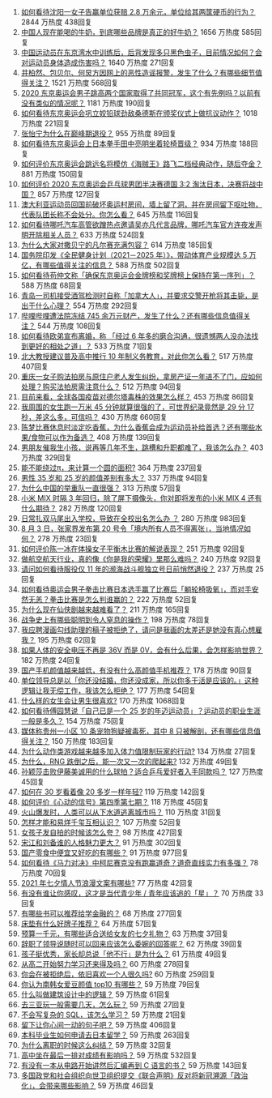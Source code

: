 1. [如何看待沈阳一女子告赢单位获赔 2.8 万余元，单位给其两筐硬币的行为？](https://www.zhihu.com/question/476771123) 2844 万热度 438回复
1. [中国人现在能喝的牛奶，到底哪些品牌是真正的好牛奶？](https://www.zhihu.com/question/406534691) 1656 万热度 585回复
1. [中国运动员在东京湾水中训练后，后背发现多只黑色虫子，目前情况如何？会对运动员身体造成伤害吗？](https://www.zhihu.com/question/477026844) 1640 万热度 271回复
1. [井柏然、包贝尔、何炅方因网上的恶性造谣报警，发生了什么？有哪些细节值得关注？](https://www.zhihu.com/question/477113254) 1521 万热度 568回复
1. [2020 东京奥运会男子跳高两个国家取得了共同冠军，这个有先例吗？以前有没有类似的情况呢？](https://www.zhihu.com/question/476561022) 1181 万热度 190回复
1. [如何看待东京奥运会巩立姣铅球劲敌桑德斯在颁奖仪式上做抗议动作？](https://www.zhihu.com/question/476881105) 1018 万热度 221回复
1. [张怡宁为什么在巅峰期退役？](https://www.zhihu.com/question/31537950) 955 万热度 89回复
1. [如何看待东京奥运会上日本拳手田中亮明坐着轮椅晋级？](https://www.zhihu.com/question/477227909) 934 万热度 188回复
1. [如何评价东京奥运会跳远名将模仿《海贼王》路飞二档经典动作，随后夺金？](https://www.zhihu.com/question/477025522) 881 万热度 150回复
1. [如何评价 2020 东京奥运会乒乓球男团半决赛德国 3:2 淘汰日本，决赛将战中国？](https://www.zhihu.com/question/477294276) 857 万热度 127回复
1. [澳大利亚运动员回国前破坏奥运村房间，墙上留了洞，并在房间留下呕吐物，代表队团长称不会处分。你怎么看？](https://www.zhihu.com/question/477189351) 645 万热度 116回复
1. [如何看待哪吒汽车高管欲蹭热点邀请吴亦凡代言品牌，哪吒汽车官方连夜发声明开除相关人员？](https://www.zhihu.com/question/477140368) 633 万热度 524回复
1. [为什么大家对撒贝宁的凡尔赛充满包容？](https://www.zhihu.com/question/469878986) 614 万热度 185回复
1. [国务院印发《全民健身计划（2021－2025 年）》，带动体育产业规模达 5 万亿，有哪些值得关注的信息？](https://www.zhihu.com/question/477033835) 588 万热度 502回复
1. [如何看待苟仲文称「确保东京奥运会金牌榜和奖牌榜上保持在第一序列」？](https://www.zhihu.com/question/472315838) 588 万热度 68回复
1. [青岛一司机接受酒驾检测时自称「加拿大人」，并要求交警开枪将其击毙，是出于什么心理？](https://www.zhihu.com/question/476648235) 554 万热度 292回复
1. [哔哩哔哩遭法院冻结 745 余万元财产，发生了什么？还有哪些信息值得关注？](https://www.zhihu.com/question/477041153) 544 万热度 108回复
1. [如何看待欧弟宣布离婚，称 「经过 6 年多的磨合沟通，很遗憾两人没办法找到更好的相处之道」？](https://www.zhihu.com/question/477133411) 533 万热度 71回复
1. [北大教授建议普及高中推行 10 年制义务教育，对此你怎么看？](https://www.zhihu.com/question/477151185) 517 万热度 407回复
1. [重庆一女子购法拍房与原住户老人发生纠纷，拿房产证一年进不了门，应如何处理？购买法拍房需注意什么？](https://www.zhihu.com/question/476747565) 512 万热度 94回复
1. [目前来看，全球各国疫苗对德尔塔毒株的效果怎么样？](https://www.zhihu.com/question/475979669) 453 万热度 86回复
1. [我周围的女生跑一万米 45 分钟就算很强的了，可世界纪录竟然是 29 分 17 秒，差这么多，可信吗？](https://www.zhihu.com/question/417790289) 430 万热度 660回复
1. [陈梦比赛休息时淡定吃香蕉，为什么香蕉会成为运动员补给首选？还有哪些水果/食物可以作为备选？](https://www.zhihu.com/question/476012120) 408 万热度 139回复
1. [男朋友催我生小孩，说再等几年不生，跳槽和升职都难了，我该怎么办？](https://www.zhihu.com/question/476202688) 403 万热度 329回复
1. [能不能绕过π，来计算一个圆的面积?](https://www.zhihu.com/question/475969249) 364 万热度 237回复
1. [男性 35 岁和 25 岁的颜值差别有多大？](https://www.zhihu.com/question/475217078) 337 万热度 94回复
1. [为什么中国的举重队一直很强？](https://www.zhihu.com/question/354683840) 313 万热度 57回复
1. [小米 MIX 时隔 3 年回归，除了屏下摄像头，你对即将发布的小米 MIX 4 还有什么期待？](https://www.zhihu.com/question/477176593) 282 万热度 120回复
1. [日常扎双马尾出入学校，导致在全校出名怎么办 ？](https://www.zhihu.com/question/296691549) 280 万热度 983回复
1. [8 月 3 日，张家界发布第 20 号令「境内所有人员不得离张」，当地情况如何？](https://www.zhihu.com/question/476962947) 278 万热度 23回复
1. [如何评价陈一冰在体操女子平衡木比赛的解说表现？](https://www.zhihu.com/question/477044006) 251 万热度 92回复
1. [做航空航天行业，真的像《你是我的荣耀》里那么难吗？](https://www.zhihu.com/question/476075671) 240 万热度 92回复
1. [请问如何看待服役仅 11 年的濒海战斗舰独立号日前悄然退役？](https://www.zhihu.com/question/476961523) 237 万热度 25回复
1. [如何看待奥运会男子拳击比赛日本选手赢了比赛后「躺轮椅吸氧」，而对手安然无恙？拳击比赛是怎么判谁赢的？](https://www.zhihu.com/question/477217875) 222 万热度 52回复
1. [为什么现在仙侠剧越来越难看了？](https://www.zhihu.com/question/293435097) 211 万热度 165回复
1. [战争史上有哪些聪明到令人窒息的操作？](https://www.zhihu.com/question/263485987) 198 万热度 78回复
1. [我应聘漫画勾线助理的稿子被拒绝了，请问是我画的太差还是她没有真心想雇我？](https://www.zhihu.com/question/371871512) 195 万热度 62回复
1. [如果人体的安全电压不再是 36V 而是 0V，会有什么后果，会怎样影响世界？](https://www.zhihu.com/question/476214691) 182 万热度 24回复
1. [国产手机颜值越来越低，有没有什么高颜值手机推荐？](https://www.zhihu.com/question/466708376) 178 万热度 90回复
1. [单位领导总是以「你还没结婚，你还没成家，所以你多干活是应该的。」这种逻辑让我无偿工作，我该怎么拒绝？](https://www.zhihu.com/question/476431367) 177 万热度 54回复
1. [什么样的女生会让男生很喜欢?](https://www.zhihu.com/question/375563536) 170 万热度 1068回复
1. [如何看待傅园慧说「自己已是一个 25 岁的年迈运动员」？运动员的职业生涯一般是多久？](https://www.zhihu.com/question/475951069) 154 万热度 75回复
1. [媒体称贵州一小区 10 条宠物狗疑被毒死，其中 8 只被解剖，还有哪些信息值得关注？](https://www.zhihu.com/question/477031349) 150 万热度 183回复
1. [为什么动作类游戏越来越多加入体力值限制玩家的行动?](https://www.zhihu.com/question/476871052) 134 万热度 27回复
1. [为什么，RNG 跌倒之后，能一次又一次的爬起来?](https://www.zhihu.com/question/476079684) 132 万热度 49回复
1. [孙颖莎击败伊藤美诚用的什么球拍？适合乒乓爱好者入手同款吗？](https://www.zhihu.com/question/475782477) 127 万热度 45回复
1. [如何在 30 岁看着像 20 多岁一样年轻?](https://www.zhihu.com/question/474947388) 119 万热度 142回复
1. [如何评价《心动的信号》第四季第七期？](https://www.zhihu.com/question/477309064) 118 万热度 45回复
1. [火山爆发时，人类可以从下水道逃离城市吗？](https://www.zhihu.com/question/476153192) 110 万热度 31回复
1. [怎样才能和易烊千玺互相认识？](https://www.zhihu.com/question/417696782) 107 万热度 52回复
1. [女孩子发自拍的时候该怎么夸？](https://www.zhihu.com/question/355886047) 98 万热度 427回复
1. [宋江和刘备谁的人格魅力更大？](https://www.zhihu.com/question/350631177) 91 万热度 302回复
1. [国产零食中便宜又好吃的有哪些？](https://www.zhihu.com/question/54935877) 91 万热度 977回复
1. [如何看待《马力对决》中柯尼赛克没有跑赢道奇？道奇直线实力有多强？](https://www.zhihu.com/question/477091654) 78 万热度 70回复
1. [2021 年七夕情人节浪漫文案有哪些?](https://www.zhihu.com/question/474128521) 77 万热度 42回复
1. [有没有谁让你感叹，这才是当代青少年 / 青年应该追的「星」？](https://www.zhihu.com/question/476829239) 70 万热度 33回复
1. [有哪些书可以推荐给学金融的？](https://www.zhihu.com/question/27187493) 68 万热度 277回复
1. [床垫有什么好牌子推荐？](https://www.zhihu.com/question/23048312) 64 万热度 57回复
1. [预算一千元，有哪些适合送给女友的七夕礼物？](https://www.zhihu.com/question/475065998) 63 万热度 37回复
1. [辞职了领导说随时可以回来应该怎么委婉的回答呢？](https://www.zhihu.com/question/472247735) 62 万热度 39回复
1. [孩子挺优秀，家长却总说「他不行」是为什么？](https://www.zhihu.com/question/476802287) 61 万热度 49回复
1. [从高二开始努力学习还来得及吗？](https://www.zhihu.com/question/476171049) 60 万热度 278回复
1. [你会在被拒绝后，依旧喜欢一个人很久吗?](https://www.zhihu.com/question/475846348) 60 万热度 259回复
1. [你认为南韩女爱豆颜值 top10 有哪些？](https://www.zhihu.com/question/476082553) 59 万热度 79回复
1. [什么叫做建筑设计中的逻辑？](https://www.zhihu.com/question/316826671) 59 万热度 61回复
1. [去三亚玩一般需要几天，怎么玩？](https://www.zhihu.com/question/289695830) 59 万热度 27回复
1. [不会写复杂的 SQL，该怎么学习？](https://www.zhihu.com/question/327369469) 59 万热度 21回复
1. [留下让你心间一动的句子吧？](https://www.zhihu.com/question/473852771) 59 万热度 406回复
1. [本科毕业生如何申请去日本留学？](https://www.zhihu.com/question/28912292) 59 万热度 263回复
1. [为什么离职的时候这么纠结？](https://www.zhihu.com/question/469478530) 59 万热度 32回复
1. [高中坐在最后一排对成绩有影响吗？](https://www.zhihu.com/question/473310764) 59 万热度 532回复
1. [有没有一本从电路开始讲然后汇编再到 C 语言的书？](https://www.zhihu.com/question/469693594) 59 万热度 143回复
1. [多国政党和社会组织向世卫组织提交《联合声明》反对将新冠溯源「政治化」，会带来哪些影响？](https://www.zhihu.com/question/476961654) 59 万热度 46回复